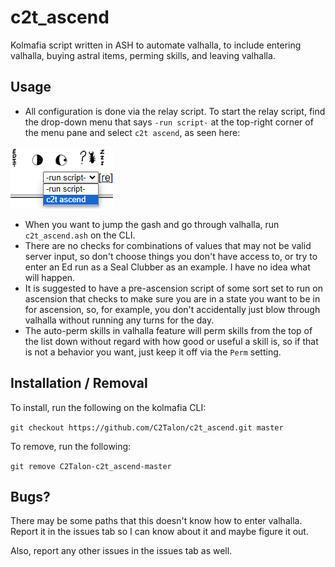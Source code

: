 # c2t_ascend

Kolmafia script written in ASH to automate valhalla, to include entering valhalla, buying astral items, perming skills, and leaving valhalla.

## Usage

* All configuration is done via the relay script. To start the relay script, find the drop-down menu that says `-run script-` at the top-right corner of the menu pane and select `c2t ascend`, as seen here:

![relay script location](https://github.com/C2Talon/c2t_ascend/blob/master/relay_script_location.png)

* When you want to jump the gash and go through valhalla, run `c2t_ascend.ash` on the CLI.
* There are no checks for combinations of values that may not be valid server input, so don't choose things you don't have access to, or try to enter an Ed run as a Seal Clubber as an example. I have no idea what will happen.
* It is suggested to have a pre-ascension script of some sort set to run on ascension that checks to make sure you are in a state you want to be in for ascension, so, for example, you don't accidentally just blow through valhalla without running any turns for the day.
* The auto-perm skills in valhalla feature will perm skills from the top of the list down without regard with how good or useful a skill is, so if that is not a behavior you want, just keep it off via the `Perm` setting.

## Installation / Removal

To install, run the following on the kolmafia CLI:

`git checkout https://github.com/C2Talon/c2t_ascend.git master`

To remove, run the following:

`git remove C2Talon-c2t_ascend-master`

## Bugs?

There may be some paths that this doesn't know how to enter valhalla. Report it in the issues tab so I can know about it and maybe figure it out.

Also, report any other issues in the issues tab as well.

